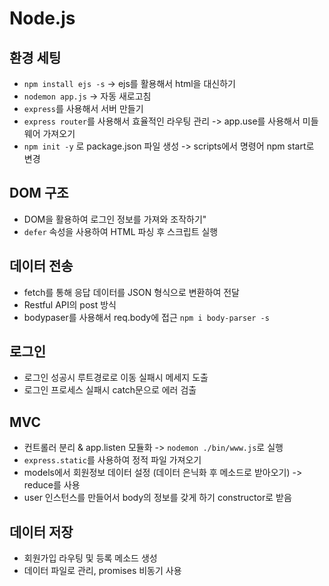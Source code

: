 # Node.js

## 환경 세팅 

- `npm install ejs -s` -> ejs를 활용해서 html을 대신하기<br/>
- `nodemon app.js` -> 자동 새로고침 <br/>
- `express`를 사용해서 서버 만들기 <br/>
- `express router`를 사용해서 효율적인 라우팅 관리 -> app.use를 사용해서 미들웨어 가져오기<br/>
- `npm init -y` 로 package.json 파일 생성 -> scripts에서 명령어 npm start로 변경 <br/>

## DOM 구조 <br/>

- DOM을 활용하여 로그인 정보를 가져와 조작하기" <br/>
- `defer` 속성을 사용하여 HTML 파싱 후 스크립트 실행 <br/>

## 데이터 전송 <br/>

- fetch를 통해 응답 데이터를 JSON 형식으로 변환하여 전달 <br/>
- Restful API의 post 방식 <br/>
- bodypaser를 사용해서 req.body에 접근 `npm i body-parser -s`

## 로그인 <br/>

- 로그인 성공시 루트경로로 이동 실패시 메세지 도출<br/>
- 로그인 프로세스 실패시 catch문으로 에러 검출 <br/>

## MVC <br/>

- 컨트롤러 분리 & app.listen 모듈화 -> `nodemon ./bin/www.js`로 실행<br/>
- `express.static`를 사용하여 정적 파일 가져오기 <br/>
- models에서 회원정보 데이터 설정 (데이터 은닉화 후 메소드로 받아오기) -> reduce를 사용 <br/>
- user 인스턴스를 만들어서 body의 정보를 갖게 하기 constructor로 받음 <br/>

## 데이터 저장 <br/>
- 회원가입 라우팅 및 등록 메소드 생성<br/>
- 데이터 파일로 관리, promises 비동기 사용<br/>

